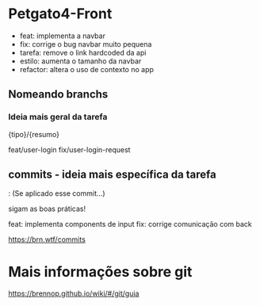 # Petgato4-Front

* feat: implementa a navbar
* fix: corrige o bug navbar muito pequena
* tarefa: remove o link hardcoded da api
* estilo: aumenta o tamanho da navbar
* refactor: altera o uso de contexto no app

## Nomeando branchs

### Ideia mais geral da tarefa
{tipo}/{resumo}

feat/user-login
fix/user-login-request
 

## commits -  ideia mais específica da tarefa

<tipo>: (Se aplicado esse commit...) <resumo>


sigam as boas práticas!

feat: implementa components de input
fix: corrige comunicação com back 

https://brn.wtf/commits

# Mais informações sobre git

https://brennop.github.io/wiki/#/git/guia